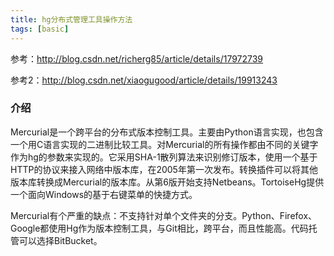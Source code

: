 ```yaml
---
title: hg分布式管理工具操作方法
tags: [basic]
---
```


参考：http://blog.csdn.net/richerg85/article/details/17972739

参考2：http://blog.csdn.net/xiaogugood/article/details/19913243

### 介绍

Mercurial是一个跨平台的分布式版本控制工具。主要由Python语言实现，也包含一个用C语言实现的二进制比较工具。对Mercurial的所有操作都由不同的关键字作为hg的参数来实现的。它采用SHA-1散列算法来识别修订版本，使用一个基于HTTP的协议来接入网络中版本库，在2005年第一次发布。转换插件可以将其他版本库转换成Mercurial的版本库。从第6版开始支持Netbeans。TortoiseHg提供一个面向Windows的基于右键菜单的快捷方式。

Mercurial有个严重的缺点：不支持针对单个文件夹的分支。Python、Firefox、Google都使用Hg作为版本控制工具，与Git相比，跨平台，而且性能高。代码托管可以选择BitBucket。